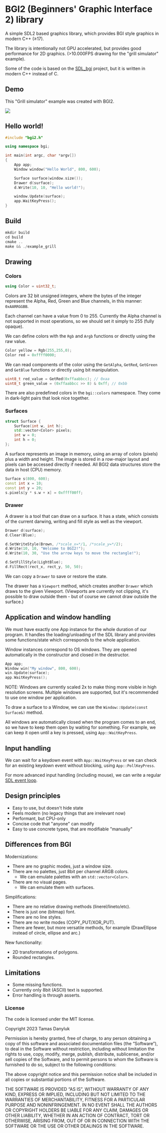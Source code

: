 # BGI2 (Beginners' Graphic Interface 2) library

A simple SDL2 based graphics library, which provides BGI style graphics in modern C++ (≥17).

The library is intentionally not GPU accelerated, but provides good performance for 2D graphics. (>10.000FPS drawing for the "grill simulator" example).

Some of the code is based on the [SDL_bgi](https://sdl-bgi.sourceforge.io/) project, but it is written in modern C++ instead of C.

## Demo

This "Grill simulator" example was created with BGI2.

![](https://raw.githubusercontent.com/tdanyluk/bgi2/main/example/grill_example.gif)

## Hello world!

```c++
#include "bgi2.h"

using namespace bgi;

int main(int argc, char *argv[])
{
    App app;
    Window window("Hello World", 800, 600);

    Surface surface(window.size());
    Drawer d(surface);
    d.Write(10, 10, "Hello world!");

    window.Update(surface);
    app.WaitKeyPress();
}
```

## Build

```c++
mkdir build
cd build
cmake ..
make && ./example_grill
```

## Drawing

### Colors

```c++
using Color = uint32_t;
```

Colors are 32 bit unsigned integers, where the bytes of the integer represent the Alpha, Red, Green and Blue channels, in this manner: `0xAARRGGBB`.

Each channel can have a value from 0 to 255. Currently the Alpha channel is not supported in most operations, so we should set it simply to 255 (fully opaque).

We can define colors with the `Rgb` and `Argb` functions or directly using the raw value.

```c++
Color yellow = Rgb(255,255,0);
Color red = 0xffff0000;
```

We can read components of the color using the `GetAlpha`, `GetRed`, `GetGreen` and `GetBlue` functions or directly using bit manipulation.

```c++
uint8_t red_value = GetRed(0xffaabbcc); // 0xaa
uint8_t green_value = (0xffaabbcc >> 8) & 0xff; // 0xbb
```

There are also predefined colors in the `bgi::colors` namespace.
They come in dark-light pairs that look nice together.

### Surfaces

```c++
struct Surface {
    Surface(int w, int h);
    std::vector<Color> pixels;
    int w = 0;
    int h = 0;
};
```

A surface represents an image in memory, using an array of colors (pixels) plus a width and height.
The image is stored in a row-major layout and pixels can be accessed directly if needed. All BGI2 data structures store the data in host (CPU) memory.

```c++
Surface s(800, 600);
const int x = 10;
const int y = 20;
s.pixels[y * s.w + x] = 0xffff00ff;
```

### Drawer

A drawer is a tool that can draw on a surface. It has a state, which consists of the current darwing, writing and fill style as well as the viewport.

```c++
Drawer d(surface);
d.Clear(Blue);

d.SetWriteStyle(Brown, /*scale_x=*/1, /*scale_y=*/2);
d.Write(10, 10, "Welcome to BGI2!");
d.Write(10, 30, "Use the arrow keys to move the rectangle!");

d.SetFillStyle(LightBlue);
d.FillRect(rect_x, rect_y, 50, 50);
```

We can copy a `Drawer` to save or restore the state.

The drawer has a `Viewport` method, which creates another `Drawer` which draws to the given Viewport. (Viewports are currently not clipping, it's possible to draw outside them - but of course we cannot draw outside the surface.)

## Application and window handling

We must have exactly one App instance for the whole duration of our program. It handles the loading/unloading of the SDL library and provides some functions/state which corresponds to the whole application.

Window instances correspond to OS windows.
They are opened automatically in the constructor and closed in the destructor.

```c++
App app;
Window win("My window", 800, 600);
win.Update(surface);
app.WaitKeyPress();
```

NOTE: Windows are currently scaled 2x to make thing more visible in high resolution screens. Multiple windows are supported, but it's recommended to use one window per application.

To draw a surface to a Window, we can use the `Window::Update(const Surface&)` method.

All windows are automatically closed when the program comes to an end, so we have to keep them open by waiting for something. For example, we can keep it open until a key is pressed, using `App::WaitKeyPress`.

## Input handling

We can wait for a keydown event with `App::WaitKeyPress` or we can check for an existing keydown event without blocking, using `App::PollKeyPress`.

For more advanced input handling (including mouse), we can write a regular [SDL event loop](https://lazyfoo.net/tutorials/SDL/17_mouse_events/index.php#:~:text=while%20application%20is%20running).

## Design principles

- Easy to use, but doesn't hide state
- Feels modern (no legacy things that are irrelevant now)
- Performant, but CPU-only
- Concise code that "anyone" can modify
- Easy to use concrete types, that are modifiable "manually"

## Differences from BGI

Modernizations:
- There are no graphic modes, just a window size.
- There are no palettes, just 8bit per channel ARGB colors.
  - We can emulate palettes with an `std::vector<Color>`.
- There are no visual pages.
  - We can emulate them with surfaces.

Simplifications:
- There are no relative drawing methods (linerel/lineto/etc).
- There is just one (bitmap) font.
- There are no line styles.
- There are no write modes (COPY_PUT/XOR_PUT).
- There are fewer, but more versatile methods, for example (DrawEllipse instead of circle, ellipse and arc.)

New functionality:
- 2D transformations of polygons.
- Rounded rectangles.

## Limitations

- Some missing functions.
- Currently only 8bit (ASCII) text is supported.
- Error handling is through asserts.

### License

The code is licensed under the MIT license.

Copyright 2023 Tamas Danyluk

Permission is hereby granted, free of charge, to any person obtaining a copy of this software and associated documentation files (the “Software”), to deal in the Software without restriction, including without limitation the rights to use, copy, modify, merge, publish, distribute, sublicense, and/or sell copies of the Software, and to permit persons to whom the Software is furnished to do so, subject to the following conditions:

The above copyright notice and this permission notice shall be included in all copies or substantial portions of the Software.

THE SOFTWARE IS PROVIDED “AS IS”, WITHOUT WARRANTY OF ANY KIND, EXPRESS OR IMPLIED, INCLUDING BUT NOT LIMITED TO THE WARRANTIES OF MERCHANTABILITY, FITNESS FOR A PARTICULAR PURPOSE AND NONINFRINGEMENT. IN NO EVENT SHALL THE AUTHORS OR COPYRIGHT HOLDERS BE LIABLE FOR ANY CLAIM, DAMAGES OR OTHER LIABILITY, WHETHER IN AN ACTION OF CONTRACT, TORT OR OTHERWISE, ARISING FROM, OUT OF OR IN CONNECTION WITH THE SOFTWARE OR THE USE OR OTHER DEALINGS IN THE SOFTWARE.

